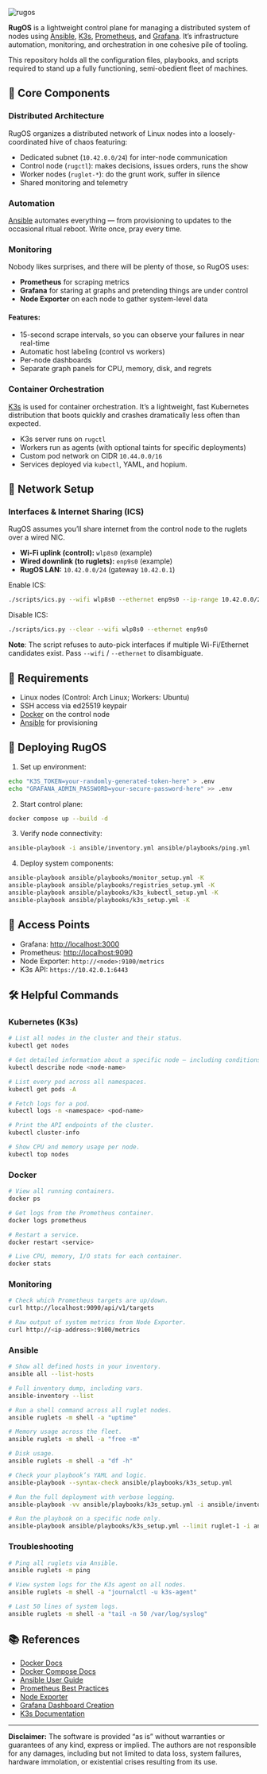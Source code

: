 ![rugos](./resources/images/rugos-logo.png)

**RugOS** is a lightweight control plane for managing a distributed system of nodes using [Ansible](https://www.ansible.com/), [K3s](https://k3s.io/), [Prometheus](https://prometheus.io/), and [Grafana](https://grafana.com/). It’s infrastructure automation, monitoring, and orchestration in one cohesive pile of tooling.

This repository holds all the configuration files, playbooks, and scripts required to stand up a fully functioning, semi-obedient fleet of machines.

## 🧠 Core Components

### Distributed Architecture

RugOS organizes a distributed network of Linux nodes into a loosely-coordinated hive of chaos featuring:

- Dedicated subnet (`10.42.0.0/24`) for inter-node communication
- Control node (`rugctl`): makes decisions, issues orders, runs the show
- Worker nodes (`ruglet-*`): do the grunt work, suffer in silence
- Shared monitoring and telemetry

### Automation

[Ansible](https://docs.ansible.com/) automates everything — from provisioning to updates to the occasional ritual reboot. Write once, pray every time.

### Monitoring

Nobody likes surprises, and there will be plenty of those, so RugOS uses:

- **Prometheus** for scraping metrics
- **Grafana** for staring at graphs and pretending things are under control
- **Node Exporter** on each node to gather system-level data

#### Features:

- 15-second scrape intervals, so you can observe your failures in near real-time
- Automatic host labeling (control vs workers)
- Per-node dashboards
- Separate graph panels for CPU, memory, disk, and regrets

### Container Orchestration

[K3s](https://k3s.io/) is used for container orchestration. It’s a lightweight, fast Kubernetes distribution that boots quickly and crashes dramatically less often than expected.

- K3s server runs on `rugctl`
- Workers run as agents (with optional taints for specific deployments)
- Custom pod network on CIDR `10.44.0.0/16`
- Services deployed via `kubectl`, YAML, and hopium.

## 📡 Network Setup

### Interfaces & Internet Sharing (ICS)

RugOS assumes you’ll share internet from the control node to the ruglets over a wired NIC.

- **Wi-Fi uplink (control):** `wlp8s0` (example)
- **Wired downlink (to ruglets):** `enp9s0` (example)
- **RugOS LAN:** `10.42.0.0/24` (gateway `10.42.0.1`)

Enable ICS:
```bash
./scripts/ics.py --wifi wlp8s0 --ethernet enp9s0 --ip-range 10.42.0.0/24
```

Disable ICS:

```bash
./scripts/ics.py --clear --wifi wlp8s0 --ethernet enp9s0
```

**Note**: The script refuses to auto-pick interfaces if multiple Wi-Fi/Ethernet candidates exist. Pass `--wifi` / `--ethernet` to disambiguate.

## 🧰 Requirements

* Linux nodes (Control: Arch Linux; Workers: Ubuntu)
* SSH access via ed25519 keypair
* [Docker](https://docs.docker.com/) on the control node
* [Ansible](https://docs.ansible.com/) for provisioning

## 🚀 Deploying RugOS

1. Set up environment:

```bash
echo "K3S_TOKEN=your-randomly-generated-token-here" > .env
echo "GRAFANA_ADMIN_PASSWORD=your-secure-password-here" >> .env
```

2. Start control plane:

```bash
docker compose up --build -d
```

3. Verify node connectivity:

```bash
ansible-playbook -i ansible/inventory.yml ansible/playbooks/ping.yml
```

4. Deploy system components:

```bash
ansible-playbook ansible/playbooks/monitor_setup.yml -K
ansible-playbook ansible/playbooks/registries_setup.yml -K
ansible-playbook ansible/playbooks/k3s_kubectl_setup.yml -K
ansible-playbook ansible/playbooks/k3s_setup.yml -K
```

## 🔭 Access Points

* Grafana: [http://localhost:3000](http://localhost:3000)
* Prometheus: [http://localhost:9090](http://localhost:9090)
* Node Exporter: `http://<node>:9100/metrics`
* K3s API: `https://10.42.0.1:6443`

## 🛠️ Helpful Commands

### Kubernetes (K3s)

```bash
# List all nodes in the cluster and their status.
kubectl get nodes
```

```bash
# Get detailed information about a specific node — including conditions, resource allocations, and taints.
kubectl describe node <node-name>
```

```bash
# List every pod across all namespaces.
kubectl get pods -A
```

```bash
# Fetch logs for a pod.
kubectl logs -n <namespace> <pod-name>
```

```bash
# Print the API endpoints of the cluster.
kubectl cluster-info
```

```bash
# Show CPU and memory usage per node.
kubectl top nodes
```

### Docker

```bash
# View all running containers.
docker ps
```

```bash
# Get logs from the Prometheus container.
docker logs prometheus
```

```bash
# Restart a service.
docker restart <service>
```

```bash
# Live CPU, memory, I/O stats for each container.
docker stats
```

### Monitoring

```bash
# Check which Prometheus targets are up/down.
curl http://localhost:9090/api/v1/targets
```

```bash
# Raw output of system metrics from Node Exporter.
curl http://<ip-address>:9100/metrics
```

### Ansible

```bash
# Show all defined hosts in your inventory.
ansible all --list-hosts
```

```bash
# Full inventory dump, including vars.
ansible-inventory --list
```

```bash
# Run a shell command across all ruglet nodes.
ansible ruglets -m shell -a "uptime"
```

```bash
# Memory usage across the fleet.
ansible ruglets -m shell -a "free -m"
```

```bash
# Disk usage.
ansible ruglets -m shell -a "df -h"
```

```bash
# Check your playbook’s YAML and logic.
ansible-playbook --syntax-check ansible/playbooks/k3s_setup.yml
```

```bash
# Run the full deployment with verbose logging.
ansible-playbook -vv ansible/playbooks/k3s_setup.yml -i ansible/inventory.yml
```

```bash
# Run the playbook on a specific node only.
ansible-playbook ansible/playbooks/k3s_setup.yml --limit ruglet-1 -i ansible/inventory.yml
```

### Troubleshooting

```bash
# Ping all ruglets via Ansible.
ansible ruglets -m ping
```

```bash
# View system logs for the K3s agent on all nodes.
ansible ruglets -m shell -a "journalctl -u k3s-agent"
```

```bash
# Last 50 lines of system logs.
ansible ruglets -m shell -a "tail -n 50 /var/log/syslog"
```

## 📚 References

* [Docker Docs](https://docs.docker.com/)
* [Docker Compose Docs](https://docs.docker.com/compose/)
* [Ansible User Guide](https://docs.ansible.com/ansible/latest/user_guide/index.html)
* [Prometheus Best Practices](https://prometheus.io/docs/practices/naming/)
* [Node Exporter](https://prometheus.io/docs/guides/node-exporter/)
* [Grafana Dashboard Creation](https://grafana.com/docs/grafana/latest/dashboards/)
* [K3s Documentation](https://docs.k3s.io/)

---

**Disclaimer:** The software is provided “as is” without warranties or guarantees of any kind, express or implied. The authors are not responsible for any damages, including but not limited to data loss, system failures, hardware immolation, or existential crises resulting from its use.
